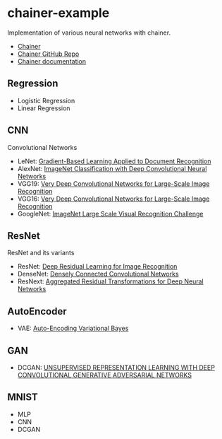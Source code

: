 # chainer-example
Implementation of various neural networks with chainer.

* [Chainer](https://chainer.org/)
* [Chainer GitHub Repo](https://github.com/chainer/chainer)
* [Chainer documentation](https://docs.chainer.org/en/stable/index.html)

## Regression
- Logistic Regression
- Linear Regression

## CNN
Convolutional Networks
- LeNet: [Gradient-Based Learning Applied to Document Recognition](http://yann.lecun.com/exdb/publis/pdf/lecun-01a.pdf)
- AlexNet: [ImageNet Classification with Deep Convolutional Neural Networks](http://papers.nips.cc/paper/4824-imagenet-classification-with-deep-convolutional-neural-networks.pdf)
- VGG19: [Very Deep Convolutional Networks for Large-Scale Image Recognition](https://arxiv.org/pdf/1409.1556.pdf)
- VGG16: [Very Deep Convolutional Networks for Large-Scale Image Recognition](https://arxiv.org/pdf/1409.1556.pdf)
- GoogleNet: [ImageNet Large Scale Visual Recognition Challenge](http://hci.stanford.edu/publications/2015/scenegraphs/imagenet-challenge.pdf)

## ResNet
ResNet and its variants
- ResNet: [Deep Residual Learning for Image Recognition](http://arxiv.org/pdf/1512.03385v1.pdf)
- DenseNet: [Densely Connected Convolutional Networks](https://arxiv.org/pdf/1608.06993.pdf)
- ResNext: [Aggregated Residual Transformations for Deep Neural Networks](https://arxiv.org/pdf/1611.05431.pdf)

## AutoEncoder
- VAE: [Auto-Encoding Variational Bayes](https://arxiv.org/abs/1312.6114)

## GAN
- DCGAN: [UNSUPERVISED REPRESENTATION LEARNING WITH DEEP CONVOLUTIONAL GENERATIVE ADVERSARIAL NETWORKS](https://arxiv.org/pdf/1511.06434.pdf)

## MNIST
- MLP
- CNN
- DCGAN
